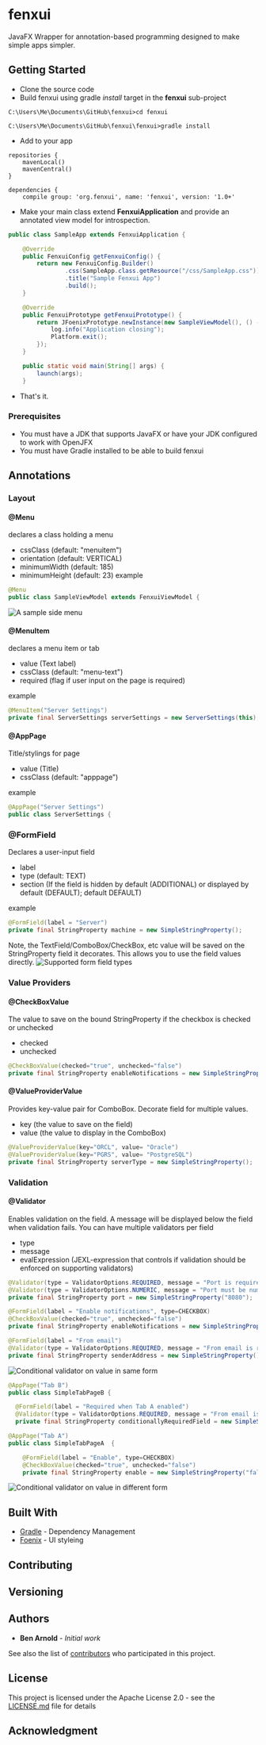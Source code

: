 # fenxui
JavaFX Wrapper for annotation-based programming designed to make simple apps simpler.
## Getting Started
* Clone the source code
* Build fenxui using gradle <i>install</i> target in the <b>fenxui</b> sub-project
```
C:\Users\Me\Documents\GitHub\fenxui>cd fenxui

C:\Users\Me\Documents\GitHub\fenxui\fenxui>gradle install
```

* Add to your app
```
repositories {
    mavenLocal()
    mavenCentral()
}

dependencies {
    compile group: 'org.fenxui', name: 'fenxui', version: '1.0+'
```

* Make your main class extend <b>FenxuiApplication</b> and provide an annotated view model for introspection.
```java
public class SampleApp extends FenxuiApplication {

	@Override
	public FenxuiConfig getFenxuiConfig() {
		return new FenxuiConfig.Builder()
				.css(SampleApp.class.getResource("/css/SampleApp.css"))
				.title("Sample Fenxui App")
				.build();
	}

	@Override
	public FenxuiPrototype getFenxuiPrototype() {
		return JFoenixPrototype.newInstance(new SampleViewModel(), () -> {
			log.info("Application closing");
			Platform.exit();
		});
	}

	public static void main(String[] args) {
		launch(args);
	}
```
* That's it.
### Prerequisites
* You must have a JDK that supports JavaFX or have your JDK configured to work with OpenJFX
* You must have Gradle installed to be able to build fenxui

## Annotations
### Layout
#### @Menu
declares a class holding a menu
* cssClass (default: "menuitem")
* orientation (default: VERTICAL)
* minimumWidth (default: 185)
* minimumHeight (default: 23)
example<br>
```java
@Menu
public class SampleViewModel extends FenxuiViewModel {
```
![A sample side menu](https://user-images.githubusercontent.com/3435255/50727765-97b49a80-10ed-11e9-97d6-b7dfb865b265.png)

#### @MenuItem
declares a menu item or tab
* value (Text label)
* cssClass (default: "menu-text")
* required (flag if user input on the page is required)

example
```java
@MenuItem("Server Settings")
private final ServerSettings serverSettings = new ServerSettings(this);
```
#### @AppPage
Title/stylings for page
* value (Title)
* cssClass (default: "apppage")

example<br>
```java
@AppPage("Server Settings")
public class ServerSettings {
```

### @FormField
Declares a user-input field
* label
* type (default: TEXT)
* section (If the field is hidden by default (ADDITIONAL) or displayed by default (DEFAULT); default DEFAULT)

example
```java
@FormField(label = "Server")
private final StringProperty machine = new SimpleStringProperty();
```

Note, the TextField/ComboBox/CheckBox, etc value will be saved on the StringProperty field it decorates.  This allows you to use the field values directly.
![Supported form field types](https://user-images.githubusercontent.com/3435255/50727763-97b49a80-10ed-11e9-9fdd-3143e7376a37.png)

### Value Providers
#### @CheckBoxValue
The value to save on the bound StringProperty if the checkbox is checked or unchecked
* checked
* unchecked

```java
@CheckBoxValue(checked="true", unchecked="false")
private final StringProperty enableNotifications = new SimpleStringProperty("false");
```

#### @ValueProviderValue
Provides key-value pair for ComboBox. Decorate field for multiple values.
* key (the value to save on the field)
* value (the value to display in the ComboBox)

```java
@ValueProviderValue(key="ORCL", value= "Oracle")
@ValueProviderValue(key="PGRS", value= "PostgreSQL")
private final StringProperty serverType = new SimpleStringProperty();
```

### Validation
#### @Validator
Enables validation on the field.  A message will be displayed below the field when validation fails.  You can have multiple validators per field
* type 
* message
* evalExpression (JEXL-expression that controls if validation should be enforced on supporting validators)

```java
@Validator(type = ValidatorOptions.REQUIRED, message = "Port is required")
@Validator(type = ValidatorOptions.NUMERIC, message = "Port must be numeric")
private final StringProperty port = new SimpleStringProperty("8080");

@FormField(label = "Enable notifications", type=CHECKBOX)
@CheckBoxValue(checked="true", unchecked="false")
private final StringProperty enableNotifications = new SimpleStringProperty("false");

@FormField(label = "From email")
@Validator(type = ValidatorOptions.REQUIRED, message = "From email is required", evalExpression="#{enableNotifications} eq 'true'")
private final StringProperty senderAddress = new SimpleStringProperty();
```
![Conditional validator on value in same form](https://user-images.githubusercontent.com/3435255/50727761-97b49a80-10ed-11e9-85b1-e47e2b4d2e20.png)
```java
@AppPage("Tab B")
public class SimpleTabPageB {

  @FormField(label = "Required when Tab A enabled")
  @Validator(type = ValidatorOptions.REQUIRED, message = "From email is required", evalExpression="#{SimpleTabPageA.enable} eq 'true'")
  private final StringProperty conditionallyRequiredField = new SimpleStringProperty();

@AppPage("Tab A")
public class SimpleTabPageA  {

	@FormField(label = "Enable", type=CHECKBOX)
	@CheckBoxValue(checked="true", unchecked="false")
	private final StringProperty enable = new SimpleStringProperty("false");
```
![Conditional validator on value in different form](https://user-images.githubusercontent.com/3435255/50727762-97b49a80-10ed-11e9-8591-ebca8b94b89e.png)

## Built With
* [Gradle](https://gradle.org/) - Dependency Management
* [Foenix](https://github.com/jfoenixadmin/JFoenix) - UI styleing
## Contributing

## Versioning

## Authors

* **Ben Arnold** - *Initial work*

See also the list of [contributors](https://github.com/benfarnold/fenxui/contributors) who participated in this project.

## License

This project is licensed under the Apache License 2.0 - see the [LICENSE.md](LICENSE.md) file for details

## Acknowledgment
